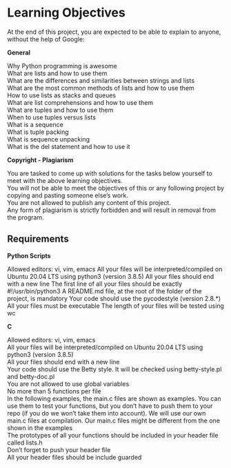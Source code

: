 # Learning Objectives

At the end of this project, you are expected to be able to explain to anyone, without the help of Google:

**General**

Why Python programming is awesome  
What are lists and how to use them  
What are the differences and similarities between strings and lists  
What are the most common methods of lists and how to use them  
How to use lists as stacks and queues  
What are list comprehensions and how to use them  
What are tuples and how to use them  
When to use tuples versus lists  
What is a sequence  
What is tuple packing  
What is sequence unpacking  
What is the del statement and how to use it  

**Copyright - Plagiarism**

You are tasked to come up with solutions for the tasks below yourself to meet with the above learning objectives.  
You will not be able to meet the objectives of this or any following project by copying and pasting someone else’s work.  
You are not allowed to publish any content of this project.  
Any form of plagiarism is strictly forbidden and will result in removal from the program.  

## Requirements

**Python Scripts**

Allowed editors: vi, vim, emacs 
All your files will be interpreted/compiled on Ubuntu 20.04 LTS using python3 (version 3.8.5) 
All your files should end with a new line 
The first line of all your files should be exactly #!/usr/bin/python3 
A README.md file, at the root of the folder of the project, is mandatory 
Your code should use the pycodestyle (version 2.8.*) 
All your files must be executable 
The length of your files will be tested using wc 

**C**

Allowed editors: vi, vim, emacs  
All your files will be interpreted/compiled on Ubuntu 20.04 LTS using python3 (version 3.8.5)  
All your files should end with a new line  
Your code should use the Betty style. It will be checked using betty-style.pl and betty-doc.pl  
You are not allowed to use global variables  
No more than 5 functions per file  
In the following examples, the main.c files are shown as examples. You can use them to test your functions, but you don’t have to push them to your repo (if you do we won’t take them into account). We will use our own main.c files at compilation. Our main.c files might be different from the one shown in the examples  
The prototypes of all your functions should be included in your header file called lists.h  
Don’t forget to push your header file  
All your header files should be include guarded  
